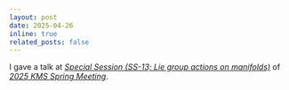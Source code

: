```yaml
---
layout: post
date: 2025-04-26
inline: true
related_posts: false
---
```


I gave a talk at *[Special Session (SS-13; Lie group actions on manifolds)](https://www.kms.or.kr/conference/meet/program/session.html?period=89&session_detail=664)* of *[2025 KMS Spring Meeting](https://www.kms.or.kr/conference/2025_spring/)*.

